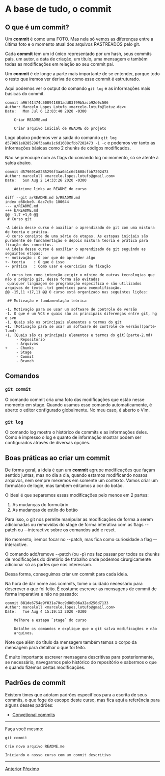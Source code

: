 # A base de tudo, o **commit**

## O que é um **commit**?

Um **commit** é como uma FOTO. Mas nela só vemos as diferenças 
entre a última foto e o momento atual dos arquivos RASTREADOS pelo git.

Cada **commit** tem um id único representado por um hash, seus commits pais, 
um autor, a data de criação, um título, uma mensagem e também todas as 
modificações em relação ao seu commit pai.

Um **commit** é de longe a parte mais importante de se entender, porque todo
o resto que iremos ver deriva de como esse commit é estruturado.

Aqui podemos ver o output do comando `git log` e as informações mais básicas
do commit.

```
commit a96f41474c500941801add83f99b5acb92d0c506
Author: Marcelo Lopes Lotufo <marcelo.lotufo@lotuz.dev>
Date:   Mon Jul 6 12:03:40 2020 -0300

    Criar README.md
    
    Criar arquivo inicial de README do projeto
```

Logo abaixo podemos ver a saída do comando `git log d579691e8285296f3aa0a1c6d1608cfbb7202473 -1 -c` e podemos ver
tanto as informações básicas como 2 chunks de códigos modificados.

Não se preocupe com as flags do comando log no momento, só se atente à saída abaixo.

```
commit d579691e8285296f3aa0a1c6d1608cfbb7202473
Author: marceloll <marcelo.lopes.lotufo@gmail.com>
Date:   Sun Aug 2 14:33:26 2020 -0300

    Adicione links ao README do curso

diff --git a/README.md b/README.md
index e88cbe0..0ac7c5c 100644
--- a/README.md
+++ b/README.md
@@ -1,7 +1,9 @@
 # Curso git
 
-A ideia desse curso é auxiliar o aprendizado de git com uma mistura de teoria e prática.
-O curso consiste de uma série de etapas. As estapas iniciais são puramente de fundamentação e depois mistura teoria e prática para fixação dos conceitos.
+A ideia desse curso é auxiliar o aprendizado de git seguindo as seguintes etapas:
+- motivação : O por que de aprender algo
+- teoria    : O que é isso
+- prática   : Como usar e exercícios de fixação
 
 O curso tem como intenção exigir o mínimo de outras tecnologias que não o próprio git, dessa forma são evitadas 
 qualquer linguagem de programação específica e são utilizados arquivos de texto .txt genéricos para exemplificação.
@@ -15,11 +17,11 @@ O curso está organizado nas seguintes lições:
 
 ## Motivação e fundamentação teórica
 
-1. Motivação para se usar um software de controle de versão
-1. O que é um VCS e quais são as principais diferenças entre git, hg e svn
-1. Quais são os principais elementos e termos do git
+1. [Motivação para se usar um software de controle de versão](parte-1.md)
+1. [Quais são os principais elementos e termos do git](parte-2.md)
     - Repositório
     - Arquivos
+    - Chunks
     - Stage
     - Commit
     - Branch
```

## Comandos

### `git commit`

O comando commit cria uma foto das modificações que estão nesse momento
em stage. Quando usamos esse comando automaticamente, é aberto o editor
configurado globalmente. No meu caso, é aberto o Vim.

### `git log`

O comando log mostra o histórico de commits e as informações deles.
Como é impresso o log e quanto de informação mostrar podem ser configurados
através de diversas opções.

## Boas práticas ao criar um **commit**

De forma geral, a ideia é qun um **commit** agrupe modificações que façam
sentido juntas, mas no dia a dia, quando estamos modificando nossos arquivos,
nem sempre mexemos em somente um contexto. Vamos criar um formulário de login,
mas também editamos a cor do botão.

O ideal é que separemos essas modificações pelo menos em 2 partes:
1. As mudanças do formulário
2. As mudanças de estilo do botão

Para isso, o git nos permite manipular as modificações de forma a serem adicionadas
ou removidas do stage de forma interativa com as flags --patch ou --interactive
sobre os comandos add e reset.

No momento, iremos focar no --patch, mas fica como curiosidade a flag --interactive.

O comando add/remove --patch (ou -p) nos faz passar por todos os chunks de modificações
do diretório de trabalho onde podemos cirurgicamente adicionar só as partes que nos interessam.

Dessa forma, conseguimos criar um commit para cada ideia.

Na hora de dar nome aos commits, tome o cuidado necessário para descrever o que foi feito. 
É costume escrever as mensagens de commit de forma imperativa e não no passado:

```
commit 881de6754e9f031a70cc9d06b06a32ad256d7133
Author: marceloll <marcelo.lopes.lotufo@gmail.com>
Date:   Tue Aug 4 15:19:13 2020 -0300

    Melhore a estapa `stage` do curso
    
    Detalhe os comandos e explique que o git salva modificações e não
    arquivos.
```

Note que além do título da mensagem também temos o corpo da mensagem para detalhar o que foi feito.

É muito importante escrever mensagens descritivas para posteriormente, se necessário, navegarmos pelo
histórico do repositório e sabermos o que e quando fizemos certas modificações.

## Padrões de commit

Existem times que adotam padrões específicos para a escrita de seus commits, o que foge
do escopo deste curso, mas fica aqui a referência para alguns desses padrões:

- [Convetional commits](https://www.conventionalcommits.org/en/v1.0.0-beta.2/)

---
  Faça você mesmo:

```
git commit
```
```
Crie novo arquivo README.me

Iniciando o nosso curso com um commit descritivo
```
---

[Anterior](stage.md)
[Pŕoximo](branch.md)
